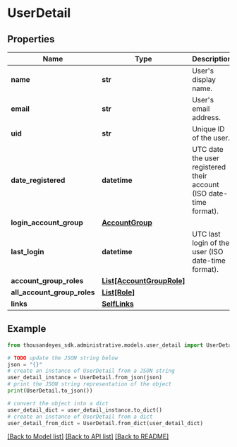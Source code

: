 # UserDetail


## Properties

Name | Type | Description | Notes
------------ | ------------- | ------------- | -------------
**name** | **str** | User&#39;s display name. | [optional] 
**email** | **str** | User&#39;s email address. | [optional] 
**uid** | **str** | Unique ID of the user. | [optional] 
**date_registered** | **datetime** | UTC date the user registered their account (ISO date-time format). | [optional] 
**login_account_group** | [**AccountGroup**](AccountGroup.md) |  | [optional] 
**last_login** | **datetime** | UTC last login of the user (ISO date-time format). | [optional] 
**account_group_roles** | [**List[AccountGroupRole]**](AccountGroupRole.md) |  | [optional] 
**all_account_group_roles** | [**List[Role]**](Role.md) |  | [optional] 
**links** | [**SelfLinks**](SelfLinks.md) |  | [optional] 

## Example

```python
from thousandeyes_sdk.administrative.models.user_detail import UserDetail

# TODO update the JSON string below
json = "{}"
# create an instance of UserDetail from a JSON string
user_detail_instance = UserDetail.from_json(json)
# print the JSON string representation of the object
print(UserDetail.to_json())

# convert the object into a dict
user_detail_dict = user_detail_instance.to_dict()
# create an instance of UserDetail from a dict
user_detail_from_dict = UserDetail.from_dict(user_detail_dict)
```
[[Back to Model list]](../README.md#documentation-for-models) [[Back to API list]](../README.md#documentation-for-api-endpoints) [[Back to README]](../README.md)


